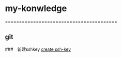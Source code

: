 # my-konwledge

========================================
## git
###　新建sshkey
	[create ssh-key](./create_ssh_key.md)